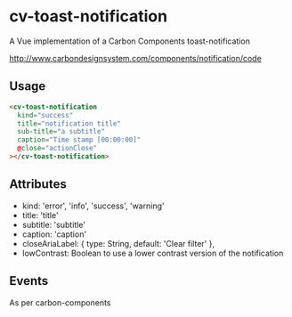 # cv-toast-notification

A Vue implementation of a Carbon Components toast-notification

http://www.carbondesignsystem.com/components/notification/code

## Usage

```html
<cv-toast-notification
  kind="success"
  title="notification title"
  sub-title="a subtitle"
  caption="Time stamp [00:00:00]"
  @close="actionClose"
></cv-toast-notification>
```

## Attributes

- kind: 'error', 'info', 'success', 'warning'
- title: 'title'
- subtitle: 'subtitle'
- caption: 'caption'
- closeAriaLabel: { type: String, default: 'Clear filter' },
- lowContrast: Boolean to use a lower contrast version of the notification

## Events

As per carbon-components
